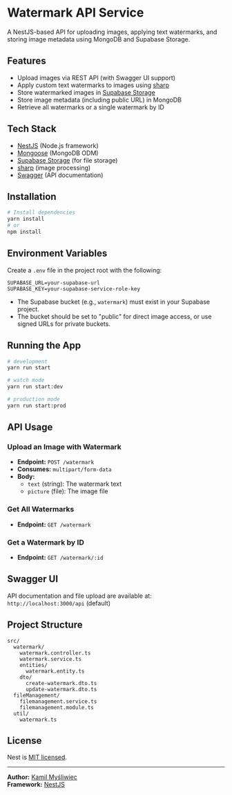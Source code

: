 # Watermark API Service

A NestJS-based API for uploading images, applying text watermarks, and storing image metadata using MongoDB and Supabase Storage.

## Features

- Upload images via REST API (with Swagger UI support)
- Apply custom text watermarks to images using [sharp](https://github.com/lovell/sharp)
- Store watermarked images in [Supabase Storage](https://supabase.com/storage)
- Store image metadata (including public URL) in MongoDB
- Retrieve all watermarks or a single watermark by ID

## Tech Stack

- [NestJS](https://nestjs.com/) (Node.js framework)
- [Mongoose](https://mongoosejs.com/) (MongoDB ODM)
- [Supabase Storage](https://supabase.com/storage) (for file storage)
- [sharp](https://github.com/lovell/sharp) (image processing)
- [Swagger](https://swagger.io/) (API documentation)

## Installation

```bash
# Install dependencies
yarn install
# or
npm install
```

## Environment Variables

Create a `.env` file in the project root with the following:

```
SUPABASE_URL=your-supabase-url
SUPABASE_KEY=your-supabase-service-role-key
```

- The Supabase bucket (e.g., `watermark`) must exist in your Supabase project.
- The bucket should be set to "public" for direct image access, or use signed URLs for private buckets.

## Running the App

```bash
# development
yarn run start

# watch mode
yarn run start:dev

# production mode
yarn run start:prod
```

## API Usage

### Upload an Image with Watermark

- **Endpoint:** `POST /watermark`
- **Consumes:** `multipart/form-data`
- **Body:**
  - `text` (string): The watermark text
  - `picture` (file): The image file

### Get All Watermarks

- **Endpoint:** `GET /watermark`

### Get a Watermark by ID

- **Endpoint:** `GET /watermark/:id`

## Swagger UI

API documentation and file upload are available at:  
`http://localhost:3000/api` (default)


## Project Structure

```
src/
  watermark/
    watermark.controller.ts
    watermark.service.ts
    entities/
      watermark.entity.ts
    dto/
      create-watermark.dto.ts
      update-watermark.dto.ts
  fileManagement/
    filemanagement.service.ts
    filemanagement.module.ts
  util/
    watermark.ts
```

## License

Nest is [MIT licensed](LICENSE).

---

**Author:** [Kamil Myśliwiec](https://kamilmysliwiec.com)  
**Framework:** [NestJS](https://nestjs.com/)